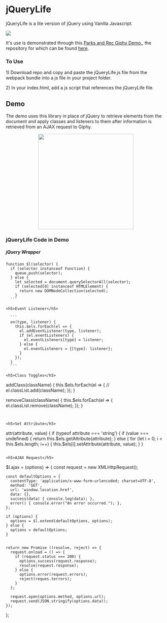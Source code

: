 # jQueryLife

jQueryLife is a lite version of jQuery using Vanilla Javascript.

<img src="https://img.shields.io/badge/NPM%20Version-3.10.10-blue.svg"/>

<p>It's use is demonstrated through this <a href="https://rweir4.github.io/jQueryLifeDemo/">Parks and Rec Giphy Demo.</a>, the repository for which can be found <a href="https://github.com/rweir4/jQueryLifeDemo">here</a>.</p>

<h3>To Use</h3>

<p>1) Download repo and copy and paste the jQueryLife.js file from the webpack bundle into a js file in your project folder.</p>

<p>2) In your index.html, add a js script that references the jQueryLife file.</p>



<h2>Demo</h2>

<p>The demo uses this library in place of jQuery to retrieve elements from the document and apply classes and listeners to them after information is retrieved from an AJAX request to Giphy.</p>

<center><img src="./parksAndRecGiphyDemo.gif" height="300px"/></center>

<h3>jQueryLife Code in Demo</h3>

  <h5>jQuery Wrapper</h5>

  ```
  function $l(selector) {
    if (selector instanceof Function) {
      queue.push(selector);
    } else {
      let selected = document.querySelectorAll(selector);
      if (selected[0] instanceof HTMLElement) {
        return new DOMNodeCollection(selected);
      }
    ```

<h5>Event Listener</h5>

    ```
    on(type, listener) {
      this.$els.forEach(el => {
        el.addEventListener(type, listener);
        if (el.eventListeners) {
          el.eventListeners[type] = listener;
        } else {
          el.eventListeners = {[type]: listener};
        }
      });
    }
    ```

<h5>Class Toggles</h5>

  ```
  addClass(className) {
    this.$els.forEach(el => {
      //
      el.classList.add(className);
    });
  }

  removeClass(className) {
    this.$els.forEach(el => {
      el.classList.remove(className);
    });
  }
  ```


<h5>Set Attribute</h5>

  ```
  attr(attribute, value) {
    if (typeof attribute === 'string') {
      if (value === undefined) {
        return this.$els.getAttribute(attribute);
      } else {
        for (let i = 0; i < this.$els.length; i++) {
          this.$els[i].setAttribute(attribute, value);
        }
      }
  ```

<h5>AJAX Request</h5>

  ```

  $l.ajax = (options) => {
    const request = new XMLHttpRequest();

    const defaultOptions = {
      contentType: 'application/x-www-form-urlencoded; charset=UTF-8',
      method: 'GET',
      url: 'window.location.href',
      data: {},
      success(data) { console.log(data); },
      error() { console.error("An error occurred."); },
    };

    if (options) {
      options = $l.extend(defaultOptions, options);
    } else {
      options = defaultOptions;
    }


    return new Promise ((resolve, reject) => {
      request.onload = () => {
        if (request.status === 200) {
          options.success(request.response);
          resolve(request.response);
        } else {
          options.error(request.errors);
          reject(reques.terrors);
        }
      };

      request.open(options.method, options.url);
      request.send(JSON.stringify(options.data));
    });
  };
  ```
